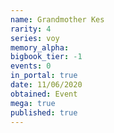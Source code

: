 ```yaml
---
name: Grandmother Kes
rarity: 4
series: voy
memory_alpha:
bigbook_tier: -1
events: 0
in_portal: true
date: 11/06/2020
obtained: Event
mega: true
published: true
---
```



